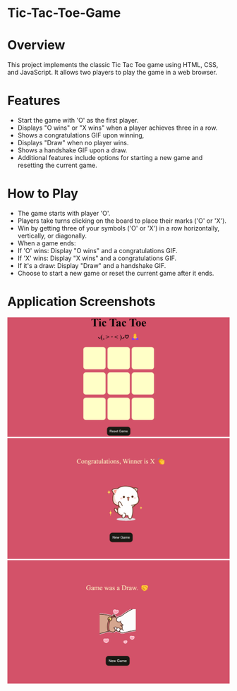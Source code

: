 # Tic-Tac-Toe-Game

# Overview
This project implements the classic Tic Tac Toe game using HTML, CSS, and JavaScript. It allows two players to play the game in a web browser.

# Features
<ul>
  <li>Start the game with 'O' as the first player.</li>
  <li>Displays "O wins" or "X wins" when a player achieves three in a row.</li>
  <li>Shows a congratulations GIF upon winning,</li>
  <li>Displays "Draw" when no player wins.</li>
  <li>Shows a handshake GIF upon a draw.</li>
  <li>Additional features include options for starting a new game and resetting the current game.</li>
</ul>
 
# How to Play
<ul>
   <li>The game starts with player 'O'.</li>
   <li>Players take turns clicking on the board to place their marks ('O' or 'X').</li>
   <li>Win by getting three of your symbols ('O' or 'X') in a row horizontally, vertically, or diagonally.</li>
   <li>When a game ends:  </li>
   <li>If 'O' wins: Display "O wins" and a congratulations GIF. </li>
   <li>If 'X' wins: Display "X wins" and a congratulations GIF. </li>
   <li>If it's a draw: Display "Draw" and a handshake GIF. </li>
   <li>Choose to start a new game or reset the current game after it ends. </li>
</ul>

# Application Screenshots
![Tic-Tac-Toe](Application-Screenshots/Tic-Tac-Toe1.png)
![Tic-Tac-Toe](Application-Screenshots/Tic-Tac-Toe2.png)
![Tic-Tac-Toe](Application-Screenshots/Tic-Tac-Toe3.png)
 
